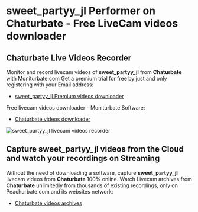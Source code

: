 # sweet_partyy_jl Performer on Chaturbate - Free LiveCam videos downloader

## Chaturbate Live Videos Recorder

Monitor and record livecam videos of **sweet_partyy_jl** from **Chaturbate** with Moniturbate.com
Get a premium trial for free by just and only registering with your Email address:
* [sweet_partyy_jl Premium videos downloader](https://moniturbate.com/request-demo-licence-key.html)

Free livecam videos downloader - Moniturbate Software:
* [Chaturbate videos downloader](https://moniturbate.com/moniturbate-download-software.html)

![sweet_partyy_jl livecam videos recorder](https://peachurnet.com/templates/moniturbate-software.png)


## Capture sweet_partyy_jl videos from the Cloud and watch your recordings on Streaming

Without the need of downloading a software, capture **sweet_partyy_jl** livecam videos from **Chaturbate** 100% online.
Watch Livecam archives from **Chaturbate** unlimitedly from thousands of existing recordings, only on Peachurbate.com and its websites network:
* [Chaturbate videos archives](https://peachurnet.com/)